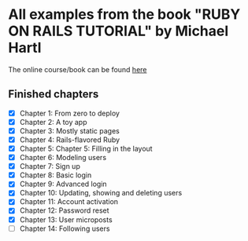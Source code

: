 # All examples from the book "RUBY ON RAILS TUTORIAL" by Michael Hartl
The online course/book can be found [here](https://www.railstutorial.org/book)
## Finished chapters
- [x] Chapter 1: From zero to deploy
- [x] Chapter 2: A toy app
- [x] Chapter 3: Mostly static pages
- [x] Chapter 4: Rails-flavored Ruby
- [x] Chapter 5: Chapter 5: Filling in the layout
- [x] Chapter 6: Modeling users
- [x] Chapter 7: Sign up
- [x] Chapter 8: Basic login
- [x] Chapter 9: Advanced login
- [x] Chapter 10: Updating, showing and deleting users
- [x] Chapter 11: Account activation
- [x] Chapter 12: Password reset
- [x] Chapter 13: User microposts
- [ ] Chapter 14: Following users
